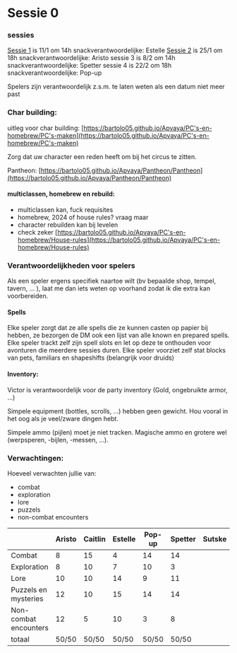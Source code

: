 # Sessie 0
### sessies
[Sessie 1](../Avonturen/Sessie%201%20De%20trek.md) is 11/1 om 14h snackverantwoordelijke: Estelle
[Sessie 2](Avonturen/Sessie%202%20reclame%20op%20het%20handelsplein.md) is 25/1 om 18h snackverantwoordelijke: Aristo
sessie 3 is 8/2 om 14h snackverantwoordelijke: Spetter
sessie 4 is 22/2 om 18h snackverantwoordelijke: Pop-up

  

Spelers zijn verantwoordelijk z.s.m. te laten weten als een datum niet meer past
 

### Char building:
uitleg voor char building: [https://bartolo05.github.io/Apvaya/PC's-en-homebrew/PC's-maken](https://bartolo05.github.io/Apvaya/PC's-en-homebrew/PC's-maken)

Zorg dat uw character een reden heeft om bij het circus te zitten.

Pantheon: [https://bartolo05.github.io/Apvaya/Pantheon/Pantheon](https://bartolo05.github.io/Apvaya/Pantheon/Pantheon)


#### multiclassen, homebrew en rebuild:

- multiclassen kan, fuck requisites
- homebrew, 2024 of house rules? vraag maar
- character rebuilden kan bij levelen
- check zeker [https://bartolo05.github.io/Apvaya/PC's-en-homebrew/House-rules](https://bartolo05.github.io/Apvaya/PC's-en-homebrew/House-rules)



### Verantwoordelijkheden voor spelers
Als een speler ergens specifiek naartoe wilt (bv bepaalde shop, tempel, tavern, … ), laat me dan iets weten op voorhand zodat ik die extra kan voorbereiden.

#### Spells
Elke speler zorgt dat ze alle spells die ze kunnen casten op papier bij hebben, ze bezorgen de DM ook een lijst van alle known en prepared spells.
Elke speler trackt zelf zijn spell slots en let op deze te onthouden voor avonturen die meerdere sessies duren.
Elke speler voorziet zelf stat blocks van pets, familiars en shapeshifts (belangrijk voor druids)

#### Inventory:
Victor is verantwoordelijk voor de party inventory (Gold, ongebruikte armor, …)

Simpele equipment (bottles, scrolls, …) hebben geen gewicht. Hou vooral in het oog als je veel/zware dingen hebt.

Simpele ammo (pijlen) moet je niet tracken. Magische ammo en grotere wel (werpsperen, -bijlen, -messen, …).

### Verwachtingen:
Hoeveel verwachten jullie van:
- combat   
- exploration
- lore
- puzzels
- non-combat encounters

|                       | Aristo | Caitlin | Estelle | Pop-up | Spetter | Sutske | Totaal |
| --------------------- | ------ | ------- | ------- | ------ | ------- | ------ | ------ |
| Combat                | 8      | 15      | 4       | 14     | 14      |        | 55     |
| Exploration           | 8      | 10      | 7       | 10     | 3       |        | 38     |
| Lore                  | 10     | 10      | 14      | 9      | 11      |        | 54     |
| Puzzels en mysteries  | 12     | 10      | 15      | 14     | 14      |        | 65     |
| Non-combat encounters | 12     | 5       | 10      | 3      | 8       |        | 38     |
| totaal                | 50/50  | 50/50   | 50/50   | 50/50  | 50/50   |        |        |